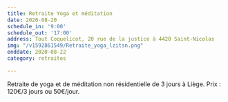 ```yaml
---
title: Retraite Yoga et méditation
date: 2020-08-20
schedule_in: '9:00'
schedule_out: '17:00'
address: Tout Coquelicot, 20 rue de la justice à 4420 Saint-Nicolas
img: "/v1592861549/Retraite_yoga_lzitsn.png"
enddate: 2020-08-22
category: retraites

---
```

Retraite de yoga et de méditation non résidentielle de 3 jours à Liège. Prix : 120€/3 jours ou 50€/jour. 